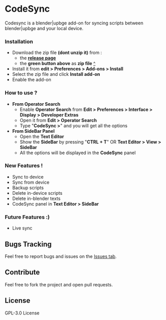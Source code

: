 # CodeSync

 Codesync is a blender|upbge add-on for syncing scripts between blender|upbge and your local device.
 
### Installation 
  -  Download the zip file **(dont unzip it)** from :
     -  the **[release page][dp]** 
     -  the **green button above** as **zip file** [^][dzip]
  -  Install it from **edit > Preferences > Add-ons > Install** 
  -  Select the zip file and click **Install add-on**
  -  Enable the add-on

### How to use ?
  - **From Operator Search**
    - Enable **Operator Search** from **Edit > Preferences > Interface > Display > Developer Extras**
     - Open it from **Edit > Operator Search** 
     - Type "**CodeSync >**" and you will get all the options
  - **From SideBar Panel**
     - Open the **Text Editor**
     - Show the **SideBar** by pressing "**CTRL + T**" OR **Text Editor > View > SideBar**
     - All the options will be displayed in the **CodeSync** panel

### New Features !

  - Sync to device
  - Sync from device
  - Backup scripts
  - Delete in-device scripts
  - Delete in-blender texts
  - CodeSync panel in **Text Editor > SideBar**

### Future Features :)
  - Live sync

Bugs Tracking
----

Feel free to report bugs and issues on the [Issues tab][itab].

Contribute
----

Feel free to fork the project and open pull requests.

License
----

GPL-3.0 License

[dzip]: <https://github.com/rynpix/codesync/archive/master.zip>
[dp]: <https://github.com/rynpix/codesync/releases>
[itab]: <https://github.com/rynpix/codesync/issues>

